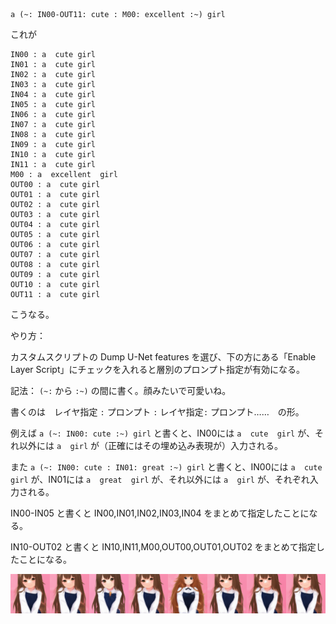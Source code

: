 ```
a (~: IN00-OUT11: cute : M00: excellent :~) girl
```

これが

```
IN00 : a  cute girl
IN01 : a  cute girl
IN02 : a  cute girl
IN03 : a  cute girl
IN04 : a  cute girl
IN05 : a  cute girl
IN06 : a  cute girl
IN07 : a  cute girl
IN08 : a  cute girl
IN09 : a  cute girl
IN10 : a  cute girl
IN11 : a  cute girl
M00 : a  excellent  girl
OUT00 : a  cute girl
OUT01 : a  cute girl
OUT02 : a  cute girl
OUT03 : a  cute girl
OUT04 : a  cute girl
OUT05 : a  cute girl
OUT06 : a  cute girl
OUT07 : a  cute girl
OUT08 : a  cute girl
OUT09 : a  cute girl
OUT10 : a  cute girl
OUT11 : a  cute girl
```

こうなる。

やり方：

カスタムスクリプトの Dump U-Net features を選び、下の方にある「Enable Layer Script」にチェックを入れると層別のプロンプト指定が有効になる。

記法：
`(~:` から `:~)` の間に書く。顔みたいで可愛いね。

書くのは　レイヤ指定 `:` プロンプト `:` レイヤ指定`:` プロンプト……　の形。

例えば `a (~: IN00: cute :~) girl` と書くと、IN00には `a  cute  girl` が、それ以外には `a  girl` が（正確にはその埋め込み表現が）入力される。

また `a (~: IN00: cute : IN01: great :~) girl` と書くと、IN00には `a  cute  girl` が、IN01には `a  great  girl` が、それ以外には `a  girl` が、それぞれ入力される。

IN00-IN05 と書くと IN00,IN01,IN02,IN03,IN04 をまとめて指定したことになる。

IN10-OUT02 と書くと IN10,IN11,M00,OUT00,OUT01,OUT02 をまとめて指定したことになる。

![aaa](layerprompt.png)
